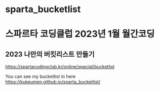 # sparta_bucketlist
스파르타 코딩클럽 2023년 1월 월간코딩
=======
2023 나만의 버킷리스트 만들기
------
https://spartacodingclub.kr/online/special/bucketlist


You can see my bucketlist in here   
https://kukeumen.github.io/sparta_bucketlist/
